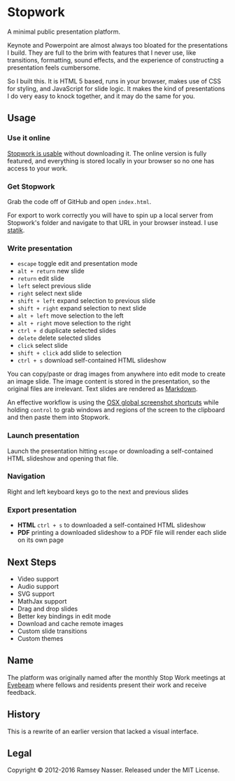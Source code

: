 Stopwork
=========
A minimal public presentation platform.

Keynote and Powerpoint are almost always too bloated for the presentations I build. They are full to the brim with features that I never use, like transitions, formatting, sound effects, and the experience of constructing a presentation feels cumbersome.

So I built this. It is HTML 5 based, runs in your browser, makes use of CSS for styling, and JavaScript for slide logic. It makes the kind of presentations I do very easy to knock together, and it may do the same for you.

Usage
-----

### Use it online
[Stopwork is usable](http://nas.sr/stopwork/demo/) without downloading it. The online version is fully featured, and everything is stored locally in your browser so no one has access to your work.

### Get Stopwork
Grab the code off of GitHub and open `index.html`.

For export to work correctly you will have to spin up a local server from Stopwork's folder and navigate to that URL in your browser instead. I use [statik](https://www.npmjs.com/package/statik).

### Write presentation
* `escape` toggle edit and presentation mode
* `alt + return` new slide
* `return` edit slide
* `left` select previous slide
* `right` select next slide
* `shift + left` expand selection to previous slide
* `shift + right` expand selection to next slide
* `alt + left` move selection to the left
* `alt + right` move selection to the right
* `ctrl + d` duplicate selected slides
* `delete` delete selected slides
* `click` select slide
* `shift + click` add slide to selection
* `ctrl + s` download self-contained HTML slideshow

You can copy/paste or drag images from anywhere into edit mode to create an image slide. The image content is stored in the presentation, so the original files are irrelevant. Text slides are rendered as [Markdown](http://daringfireball.net/projects/markdown/syntax).

An effective workflow is using the [OSX global screenshot shortcuts](https://support.apple.com/en-us/HT201361) while holding `control` to grab windows and regions of the screen to the clipboard and then paste them into Stopwork.

### Launch presentation
Launch the presentation hitting `escape` or downloading a self-contained HTML slideshow and opening that file.

### Navigation
Right and left keyboard keys go to the next and previous slides


### Export presentation
* **HTML** `ctrl + s` to downloaded a self-contained HTML slideshow
* **PDF** printing a downloaded slideshow to a PDF file will render each slide on its own page

Next Steps
----------
- Video support
- Audio support
- SVG support
- MathJax support
- Drag and drop slides
- Better key bindings in edit mode
- Download and cache remote images
- Custom slide transitions
- Custom themes

Name
----
The platform was originally named after the monthly Stop Work meetings at [Eyebeam](http://eyebeam.org) where fellows and residents present their work and receive feedback.

History
-------
This is a rewrite of an earlier version that lacked a visual interface.

Legal 
-----
Copyright © 2012-2016 Ramsey Nasser. Released under the MIT License.